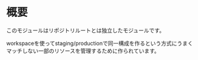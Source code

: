 # 概要

このモジュールはリポジトリルートとは独立したモジュールです。

workspaceを使ってstaging/productionで同一構成を作るという方式にうまくマッチしない一部のリソースを管理するために作られています。
